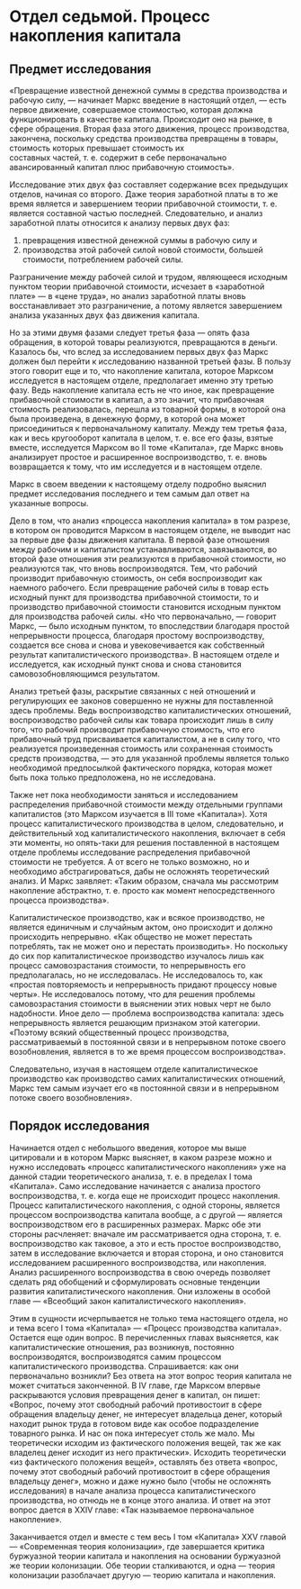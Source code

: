 # Отдел седьмой. Процесс накопления капитала

## Предмет исследования

«Превращение известной денежной суммы в средства производства и рабочую силу, — начинает Маркс введение в настоящий отдел, — есть первое движение, совершаемое стоимостью, которая должна функционировать в качестве капитала. Происходит оно на рынке, в сфере обращения. Вторая фаза этого движения, процесс производства, закончена, поскольку средства производства превращены в товары, стоимость которых превышает стоимость их  
составных частей, т. е. содержит в себе первоначально авансированный капитал плюс прибавочную стоимость».

Исследование этих двух фаз составляет содержание всех предыдущих отделов, начиная со второго. Даже теория заработной платы в то же время является и завершением теории прибавочной стоимости, т. е. является составной частью последней. Следовательно, и анализ заработной платы относится к анализу первых двух фаз:

1. превращения известной денежной суммы в рабочую силу и
2. производства этой рабочей силой новой стоимости, большей стоимости, потреблением рабочей силы.

Разграничение между рабочей силой и трудом, являющееся исходным пунктом теории прибавочной стоимости, исчезает в «заработной плате» — в «цене труда», но анализ заработной платы вновь восстанавливает это разграничение, а потому является завершением анализа указанных двух фаз движения капитала.

Но за этими двумя фазами следует третья фаза — опять фаза обращения, в которой товары реализуются, превращаются в деньги. Казалось бы, что вслед за исследованием первых двух фаз Маркс должен был перейти к исследованию названной третьей фазы. В пользу этого говорит еще и то, что накопление капитала, которое Марксом исследуется в настоящем отделе, предполагает именно эту третью фазу. Ведь накопление капитала есть не что иное, как превращение прибавочной стоимости в капитал, а это значит, что прибавочная стоимость реализовалась, перешла из товарной формы, в которой она была произведена, в денежную форму, в которой она может присоединиться к первоначальному капиталу. Между тем третья фаза, как и весь кругооборот капитала в целом, т. е. все его фазы, взятые вместе, исследуется Марксом во II томе «Капитала», где Маркс вновь анализирует простое и расширенное воспроизводство, т. е. вновь возвращается к тому, что им исследуется и в настоящем отделе.

Маркс в своем введении к настоящему отделу подробно выяснил предмет исследования последнего и тем самым дал ответ на указанные вопросы.

Дело в том, что анализ «процесса накопления капитала» в том разрезе, в котором он проводится Марксом в настоящем отделе, не выводит нас за первые две фазы движения капитала. В первой фазе отношения между рабочим и капиталистом устанавливаются, завязываются, во второй фазе отношения эти реализуются в прибавочной стоимости, но реализуются так, что вновь воспроизводятся. Тем, что рабочий производит прибавочную стоимость, он себя воспроизводит как наемного рабочего. Если превращение рабочей силы в товар есть исходный пункт для производства прибавочной стоимости, то и производство прибавочной стоимости становится исходным пунктом для производства рабочей силы. «Но что первоначально, — говорит Маркс, — было исходным пунктом, то впоследствии благодаря простой непрерывности процесса, благодаря простому воспроизводству, создается все снова и снова и увековечивается как собственный результат капиталистического производства». В настоящем отделе и исследуется, как исходный пункт снова и снова становится самовозобновляющимся результатом.

Анализ третьей фазы, раскрытие связанных с ней отношений и регулирующих ее законов совершенно не нужны для поставленной здесь проблемы. Ведь воспроизводство капиталистических отношений, воспроизводство рабочей силы как товара происходит лишь в силу того, что рабочий производит прибавочную стоимость, что его прибавочный труд присваивается капиталистом, а не в силу того, что реализуется произведенная стоимость или сохраненная стоимость средств производства, — это для указанной проблемы является только необходимой предпосылкой фактического порядка, которая может быть пока только предположена, но не исследована.

Также нет пока необходимости заняться и исследованием распределения прибавочной стоимости между отдельными группами капиталистов (это Марксом изучается в III томе «Капитала»). Хотя процесс капиталистического производства в целом, следовательно, и действительный ход капиталистического накопления, включает в себя эти моменты, но опять-таки для решения поставленной в настоящем отделе проблемы исследование распределения прибавочной стоимости не требуется. А от всего не только возможно, но и необходимо абстрагироваться, дабы не осложнять теоретический анализ. И Маркс заявляет: «Таким образом, сначала мы рассмотрим накопление абстрактно, т. е. просто как момент непосредственного процесса производства».

Капиталистическое производство, как и всякое производство, не является единичным и случайным актом, оно происходит и должно происходить непрерывно. «Как общество не может перестать потреблять, так не может оно и перестать производить». Но поскольку до сих пор капиталистическое производство изучалось лишь как процесс самовозрастания стоимости, то непрерывность его предполагалась, но не исследовалась. Не исследовалось то, как «простая повторяемость и непрерывность придают процессу новые черты». Не исследовалось потому, что для решения проблемы самовозрастания стоимости в выяснении этих новых черт не было надобности. Иное дело — проблема воспроизводства капитала: здесь непрерывность является решающим признаком этой категории. «Поэтому всякий общественный процесс производства, рассматриваемый в постоянной связи и в непрерывном потоке своего возобновления, является в то же время процессом воспроизводства».

Следовательно, изучая в настоящем отделе капиталистическое производство как производство самих капиталистических отношений, Маркс тем самым изучает его «в постоянной связи и в непрерывном потоке своего возобновления».

## Порядок исследования

Начинается отдел с небольшого введения, которое мы выше цитировали и в котором Маркс выясняет, в каком разрезе можно и нужно исследовать «процесс капиталистического накопления» уже на данной стадии теоретического анализа, т. е. в пределах I тома «Капитала». Само исследование начинается с анализа простого воспроизводства, т. е. когда еще не происходит процесс накопления. Процесс капиталистического накопления, с одной стороны, является процессом воспроизводства капитала вообще, а с другой — является воспроизводством его в расширенных размерах. Маркс обе эти стороны расчленяет: вначале им рассматривается одна сторона, т. е. воспроизводство как таковое, а это и есть простое воспроизводство, затем в исследование включается и вторая сторона, и оно становится исследованием расширенного воспроизводства, или накопления. Анализ расширенного воспроизводства в свою очередь позволяет сделать ряд обобщений и сформулировать основные тенденции развития капиталистического накопления. Они изложены в особой главе — «Всеобщий закон капиталистического накопления».

Этим в сущности исчерпывается не только тема настоящего отдела, но и тема всего I тома «Капитала» — «Процесс производства капитала». Остается еще один вопрос. В перечисленных главах выясняется, как капиталистические отношения, раз возникнув, постоянно воспроизводятся, воспроизводятся самим процессом капиталистического производства. Спрашивается: как они первоначально возникли? Без ответа на этот вопрос теория капитала не может считаться законченной. В IV главе, где Марксом впервые раскрываются условия превращения денег в капитал, он пишет: «Вопрос, почему этот свободный рабочий противостоит в сфере обращения владельцу денег, не интересует владельца денег, который находит рынок труда в готовом виде как особое подразделение товарного рынка. И нас он пока интересует столь же мало. Мы теоретически исходим из фактического положения вещей, так же как владелец денег исходит из него практически». Исходить теоретически «из фактического положения вещей», оставлять без ответа «вопрос, почему этот свободный рабочий противостоит в сфере обращения владельцу денег», можно и даже нужно было (чтобы не осложнять исследования) в начале анализа процесса капиталистического производства, но отнюдь не в конце этого анализа. И ответ на этот вопрос дается в XXIV главе: «Так называемое первоначальное накопление».

Заканчивается отдел и вместе с тем весь I том «Капитала» XXV главой — «Современная теория колонизации», где завершается критика буржуазной теории капитала и накопления на основании буржуазной же теории колонизации. Обе теории сталкиваются, и одна — теория колонизации разоблачает другую — теорию капитала и накопления.
